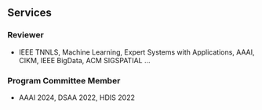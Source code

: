 ## Services

### Reviewer
- IEEE TNNLS, Machine Learning, Expert Systems with Applications, AAAI, CIKM, IEEE BigData, ACM SIGSPATIAL ...
### Program Committee Member
- AAAI 2024, DSAA 2022, HDIS 2022

